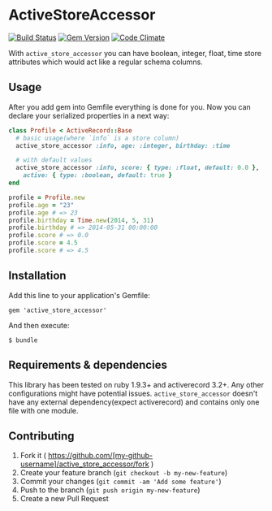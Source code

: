 # ActiveStoreAccessor

[![Build Status](https://travis-ci.org/jalkoby/active_store_accessor.svg?branch=master)](https://travis-ci.org/jalkoby/active_store_accessor)
[![Gem Version](https://badge.fury.io/rb/active_store_accessor.svg)](http://badge.fury.io/rb/active_store_accessor)
[![Code Climate](https://codeclimate.com/github/jalkoby/active_store_accessor.png)](https://codeclimate.com/github/jalkoby/active_store_accessor)

With `active_store_accessor` you can have boolean, integer, float, time store attributes which would act like a regular schema columns.  

## Usage

After you add gem into Gemfile everything is done for you. Now you can declare your serialized properties in a next way:

```ruby
class Profile < ActiveRecord::Base
  # basic usage(where `info` is a store column)
  active_store_accessor :info, age: :integer, birthday: :time

  # with default values
  active_store_accessor :info, score: { type: :float, default: 0.0 }, 
    active: { type: :boolean, default: true }
end

profile = Profile.new
profile.age = "23"
profile.age # => 23
profile.birthday = Time.new(2014, 5, 31)
profile.birthday # => 2014-05-31 00:00:00
profile.score # => 0.0
profile.score = 4.5
profile.score # => 4.5
```

## Installation

Add this line to your application's Gemfile:

    gem 'active_store_accessor'

And then execute:

    $ bundle
    
## Requirements & dependencies

This library has been tested on ruby 1.9.3+ and activerecord 3.2+. Any other configurations might have potential issues. `active_store_accessor` doesn't have any external dependency(expect activerecord) and contains only one file with one module.

## Contributing

1. Fork it ( https://github.com/[my-github-username]/active_store_accessor/fork )
2. Create your feature branch (`git checkout -b my-new-feature`)
3. Commit your changes (`git commit -am 'Add some feature'`)
4. Push to the branch (`git push origin my-new-feature`)
5. Create a new Pull Request
